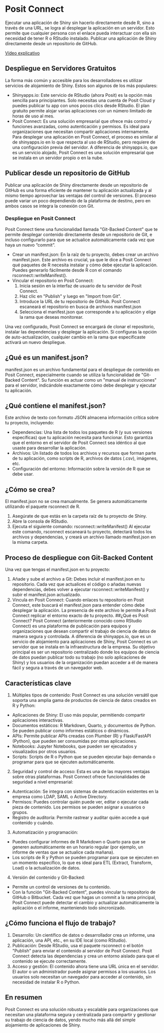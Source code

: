 # Posit Connect

Ejecutar una aplicación de Shiny sin hacerlo directamente desde R, sino a través de una URL, se logra al desplegar la aplicación en un servidor. Esto permite que cualquier persona con el enlace pueda interactuar con ella sin necesidad de tener R o RStudio instalado. Publicar una aplicación de Shiny directamente desde un repositorio de GitHub.

[Vídeo explicativo](https://screencast.apps.chrome/14DF9UNkR24nqEUq4dS9hdy_bPzA21IfV?createdTime=2025-08-15T09%3A26%3A13.839Z)


## Despliegue en Servidores Gratuitos

La forma más común y accesible para los desarrolladores es utilizar servicios de alojamiento de Shiny. Estos son algunos de los más populares:
- Shinyapps.io: Este servicio de RStudio (ahora Posit) es la opción más sencilla para principiantes. Solo necesitas una cuenta de Posit Cloud y puedes publicar tu app con unos pocos clics desde RStudio. El plan gratuito permite alojar varias aplicaciones con un número limitado de horas de uso al mes.
- Posit Connect: Es una solución empresarial que ofrece más control y funciones avanzadas, como autenticación y permisos. Es ideal para organizaciones que necesitan compartir aplicaciones internamente. Para desplegar una aplicación en Posit Connect, el proceso es similar al de shinyapps.io en lo que respecta al uso de RStudio, pero requiere de una configuración previa del servidor. A diferencia de shinyapps.io, que es un servicio alojado, Posit Connect es una solución empresarial que se instala en un servidor propio o en la nube.
## Publicar desde un repositorio de GitHub

Publicar una aplicación de Shiny directamente desde un repositorio de GitHub es una forma eficiente de mantener tu aplicación actualizada y al mismo tiempo aprovechar las ventajas del control de versiones. El proceso puede variar un poco dependiendo de la plataforma de destino, pero en ambos casos se integra la conexión con Git.
### Despliegue en Posit Connect
Posit Connect tiene una funcionalidad llamada "Git-Backed Content" que te permite desplegar contenido directamente desde un repositorio de Git, e incluso configurarlo para que se actualice automáticamente cada vez que haya un nuevo “commit”.
- Crear un manifest.json: En la raíz de tu proyecto, debes crear un archivo manifest.json. Este archivo es crucial, ya que le dice a Posit Connect qué paquetes de R necesita instalar y cómo debe ejecutar la aplicación. Puedes generarlo fácilmente desde R con el comando rsconnect::writeManifest().
- Vincular el repositorio en Posit Connect:
  1. Inicia sesión en la interfaz de usuario de tu servidor de Posit Connect.
  2. Haz clic en "Publish" y luego en "Import from Git".
  3. Introduce la URL de tu repositorio de GitHub. Posit Connect escaneará el repositorio en busca de archivos manifest.json
  4. Selecciona el manifest.json que corresponde a tu aplicación y elige la rama que deseas monitorear.
  
Una vez configurado, Posit Connect se encargará de clonar el repositorio, instalar las dependencias y desplegar la aplicación. Si configuras la opción de auto-actualización, cualquier cambio en la rama que especificaste activará un nuevo despliegue.
## ¿Qué es un manifest.json?
manifest.json es un archivo fundamental para el despliegue de contenido en Posit Connect, especialmente cuando se utiliza la funcionalidad de "Git-Backed Content". Su función es actuar como un "manual de instrucciones" para el servidor, indicándole exactamente cómo debe desplegar y ejecutar tu aplicación.
## ¿Qué contiene el manifest.json?
Este archivo de texto con formato JSON almacena información crítica sobre tu proyecto, incluyendo:
- Dependencias: Una lista de todos los paquetes de R (y sus versiones específicas) que tu aplicación necesita para funcionar. Esto garantiza que el entorno en el servidor de Posit Connect sea idéntico al que usaste para desarrollar la aplicación.
- Archivos: Un listado de todos los archivos y recursos que forman parte de tu aplicación, como scripts de R, archivos de datos (.csv), imágenes, etc.
- Configuración del entorno: Información sobre la versión de R que se debe usar.
## ¿Cómo se crea?
El manifest.json no se crea manualmente. Se genera automáticamente utilizando el paquete rsconnect de R.
1. Asegúrate de que estás en la carpeta raíz de tu proyecto de Shiny.
2. Abre la consola de RStudio.
3. Ejecuta el siguiente comando:  rsconnect::writeManifest()
Al ejecutar este comando, rsconnect escaneará tu proyecto, detectará todos los archivos y dependencias, y creará un archivo llamado manifest.json en la misma carpeta.
## Proceso de despliegue con Git-Backed Content
Una vez que tengas el manifest.json en tu proyecto:
1. Añade y sube el archivo a Git: Debes incluir el manifest.json en tu repositorio. Cada vez que actualices el código o añadas nuevas dependencias, debes volver a ejecutar rsconnect::writeManifest() y subir el manifest.json actualizado.
2. Vincula en Posit Connect: Cuando enlaces tu repositorio en Posit Connect, este buscará el manifest.json para entender cómo debe desplegar la aplicación. La presencia de este archivo le permite a Posit Connect replicar el entorno exacto de tu proyecto.
##¿Qué es Posit Connect?
Posit Connect (anteriormente conocido como RStudio Connect) es una plataforma de publicación para equipos y organizaciones que desean compartir el trabajo de ciencia de datos de manera segura y controlada. A diferencia de shinyapps.io, que es un servicio de alojamiento para aplicaciones de Shiny, Posit Connect es un servidor que se instala en la infraestructura de la empresa.
Su objetivo principal es ser un repositorio centralizado donde los equipos de ciencia de datos puedan publicar todo su trabajo (no solo aplicaciones de Shiny) y los usuarios de la organización puedan acceder a él de manera fácil y segura a través de un navegador web.

## Características clave
1. Múltiples tipos de contenido: Posit Connect es una solución versátil que soporta una amplia gama de productos de ciencia de datos creados en R y Python:
  - Aplicaciones de Shiny: El uso más popular, permitiendo compartir aplicaciones interactivas.
  - Documentos estáticos: R Markdown, Quarto, y documentos de Python. Se pueden publicar como informes estáticos o dinámicos.
  - APIs: Permite publicar APIs creadas con Plumber (R) y Flask/FastAPI (Python), que pueden ser consumidas por otras aplicaciones.
  - Notebooks: Jupyter Notebooks, que pueden ser ejecutados y visualizados por otros usuarios.
  - Scripts: Scripts de R o Python que se pueden ejecutar bajo demanda o programar para que se ejecuten automáticamente.
2. Seguridad y control de acceso: Esta es una de las mayores ventajas sobre otras plataformas. Posit Connect ofrece funcionalidades de seguridad a nivel empresarial:
  - Autenticación: Se integra con sistemas de autenticación existentes en la empresa como LDAP, SAML o Active Directory.
  - Permisos: Puedes controlar quién puede ver, editar o ejecutar cada pieza de contenido. Los permisos se pueden asignar a usuarios o grupos.
  - Registro de auditoría: Permite rastrear y auditar quién accede a qué contenido y cuándo.
3. Automatización y programación:
  - Puedes configurar informes de R Markdown o Quarto para que se generen automáticamente en un horario regular (por ejemplo, un informe de ventas que se actualice cada mañana).
  - Los scripts de R y Python se pueden programar para que se ejecuten en un momento específico, lo que es ideal para ETL (Extract, Transform, Load) o la actualización de datos.
4. Versión del contenido y Git-Backed:
  - Permite un control de versiones de tu contenido.
  - Con la función "Git-Backed Content", puedes vincular tu repositorio de GitHub o Bitbucket. Cada vez que hagas un commit a la rama principal, Posit Connect puede detectar el cambio y actualizar automáticamente la aplicación o el informe, manteniendo todo sincronizado.
## ¿Cómo funciona el flujo de trabajo?
1. Desarrollo: Un científico de datos o desarrollador crea un informe, una aplicación, una API, etc., en su IDE local (como RStudio).
2. Publicación: Desde RStudio, usa el paquete rsconnect o el botón "Publish" para enviar el contenido al servidor de Posit Connect. Posit Connect detecta las dependencias y crea un entorno aislado para que el contenido se ejecute correctamente.
3. Acceso y gestión: El contenido ahora tiene una URL única en el servidor. El autor o un administrador puede asignar permisos a los usuarios. Los usuarios solo necesitan un navegador para acceder al contenido, sin necesidad de instalar R o Python.
## En resumen
Posit Connect es una solución robusta y escalable para organizaciones que necesitan una plataforma segura y centralizada para compartir y gestionar su trabajo de ciencia de datos, yendo mucho más allá del simple alojamiento de aplicaciones de Shiny.

